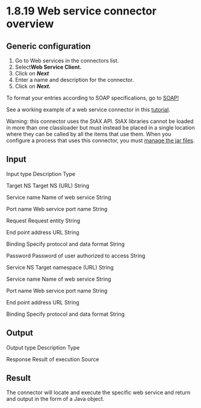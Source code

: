 # 1.8.19 Web service connector overview

## Generic configuration

1. Go to Web services in the connectors list. 
2. Select**Web Service Client.**
3. Click on _**Next**_
4. Enter a name and description for the connector.
5. Click on _**Next.**_

To format your entries according to SOAP specifications, go to [SOAP!](http://www.w3.org/TR/soap12-part1/#intro)

See a working example of a web service connector in this [tutorial](/web-service-tutorial.html).

Warning: this connector uses the StAX API. StAX libraries cannot be loaded in more than one classloader but must instead be placed in a single location where they can be called by all the items that use them. 
When you configure a process that uses this connector, you must [manage the jar files](/manage-jar-files.html).

## Input
Input type
Description
Type

Target NS
Target NS (URL)
String

Service name
Name of web service
String

Port name
Web service port name
String

Request
Request entity
String

End point address
URL
String

Binding
Specify protocol and data format
String

Password
Password of user authorized to access
String

Service NS
Target namespace (URL)
String

Service name
Name of web service
String

Port name
Web service port name
String

End point address
URL
String

Binding
Specify protocol and data format
String

## Output
Output type
Description
Type

Response
Result of execution
Source

## Result

The connector will locate and execute the specific web service and return and output in the form of a Java object.